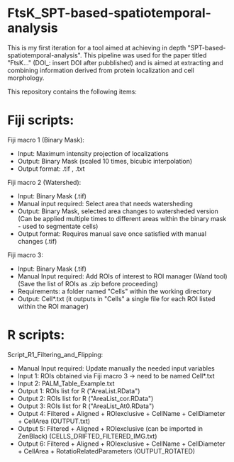# FtsK_SPT-based-spatiotemporal-analysis
This is my first iteration for a tool aimed at achieving in depth "SPT-based-spatiotemporal-analysis". This pipeline was used for the paper titled "FtsK..." (DOI_: insert DOI after pubblished) and is aimed at extracting and combining information derived from protein localization and cell morphology.

This repository contains the following items:

# Fiji scripts:

Fiji macro 1 (Binary Mask):
- Input: Maximum intensity projection of localizations
- Output: Binary Mask (scaled 10 times, bicubic interpolation)
- Output format: .tif , .txt  

Fiji macro 2 (Watershed):
- Input: Binary Mask (.tif)
- Manual input required: Select area that needs watersheding
- Output: Binary Mask, selected area changes to watersheded version (Can be applied multiple times to different areas within the binary mask - used to segmentate cells)
- Output format: Requires manual save once satisfied with manual changes (.tif) 

Fiji macro 3:
- Input: Binary Mask (.tif)
- Manual Input required: Add ROIs of interest to ROI manager (Wand tool) (Save the list of ROIs as .zip before proceeding)
- Requirements: a folder named "Cells" within the working directory
- Output: Cell*.txt (it outputs in "Cells" a single file for each ROI listed within the ROI manager)

# R scripts:

Script_R1_Filtering_and_Flipping:
- Manual Input required: Update manually the needed input variables
- Input 1: ROIs obtained via Fiji macro 3 -> need to be named Cell*.txt
- Input 2: PALM_Table_Example.txt
- Output 1: ROIs list for R ("AreaList.RData")
- Output 2: ROIs list for R ("AreaList_cor.RData")
- Output 3: ROIs list for R ("AreaList_At0.RData")
- Output 4: Filtered + Aligned + ROIexclusive + CellName + CellDiameter + CellArea (OUTPUT.txt)
- Output 5: Filtered + Aligned + ROIexclusive (can be imported in ZenBlack) (CELLS_DRIFTED_FILTERED_IMG.txt)
- Output 6: Filtered + Aligned + ROIexclusive + CellName + CellDiameter + CellArea + RotatioRelatedParameters (OUTPUT_ROTATED)
